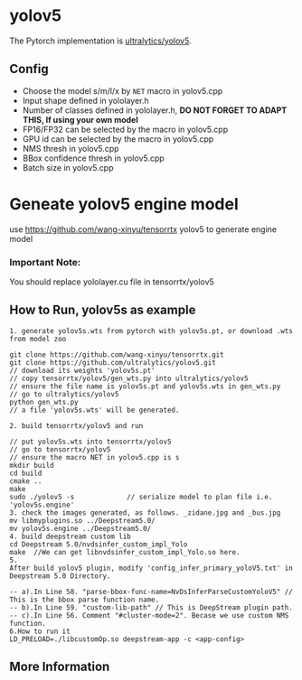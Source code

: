# yolov5

The Pytorch implementation is [ultralytics/yolov5](https://github.com/ultralytics/yolov5).

## Config

- Choose the model s/m/l/x by `NET` macro in yolov5.cpp
- Input shape defined in yololayer.h
- Number of classes defined in yololayer.h, **DO NOT FORGET TO ADAPT THIS, If using your own model**
- FP16/FP32 can be selected by the macro in yolov5.cpp
- GPU id can be selected by the macro in yolov5.cpp
- NMS thresh in yolov5.cpp
- BBox confidence thresh in yolov5.cpp
- Batch size in yolov5.cpp

# Geneate yolov5 engine model

use <https://github.com/wang-xinyu/tensorrtx> yolov5 to generate engine model

### Important Note:

You should replace yololayer.cu file in tensorrtx/yolov5

## How to Run, yolov5s as example

```
1. generate yolov5s.wts from pytorch with yolov5s.pt, or download .wts from model zoo

git clone https://github.com/wang-xinyu/tensorrtx.git
git clone https://github.com/ultralytics/yolov5.git
// download its weights 'yolov5s.pt'
// copy tensorrtx/yolov5/gen_wts.py into ultralytics/yolov5
// ensure the file name is yolov5s.pt and yolov5s.wts in gen_wts.py
// go to ultralytics/yolov5
python gen_wts.py
// a file 'yolov5s.wts' will be generated.

2. build tensorrtx/yolov5 and run

// put yolov5s.wts into tensorrtx/yolov5
// go to tensorrtx/yolov5
// ensure the macro NET in yolov5.cpp is s
mkdir build
cd build
cmake ..
make
sudo ./yolov5 -s             // serialize model to plan file i.e. 'yolov5s.engine'
3. check the images generated, as follows. _zidane.jpg and _bus.jpg
mv libmyplugins.so ../Deepstream5.0/
mv yolov5s.engine ../Deepstream5.0/
4. build deepstream custom lib
cd Deepstream 5.0/nvdsinfer_custom_impl_Yolo
make  //We can get libnvdsinfer_custom_impl_Yolo.so here.
5.
After build yolov5 plugin, modify 'config_infer_primary_yoloV5.txt' in Deepstream 5.0 Directory.

-- a).In Line 58. "parse-bbox-func-name=NvDsInferParseCustomYoloV5" // This is the bbox parse function name.
-- b).In Line 59. "custom-lib-path" // This is DeepStream plugin path.
-- c).In Line 56. Comment "#cluster-mode=2". Becase we use custom NMS function.
6.How to run it
LD_PRELOAD=./libcustomOp.so deepstream-app -c <app-config>
```

## More Information



